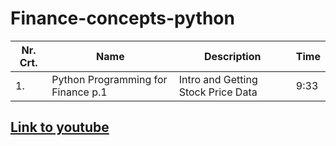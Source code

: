 # Finance-concepts-python

| Nr. Crt. | Name                               | Description                        | Time  |
| -------- | ---------------------------------- | ---------------------------------- | ----- |
| 1.       | Python Programming for Finance p.1 | Intro and Getting Stock Price Data | 9:33  |

## [Link to youtube](https://www.youtube.com/playlist?list=PLQVvvaa0QuDcOdF96TBtRtuQksErCEBYZ)
